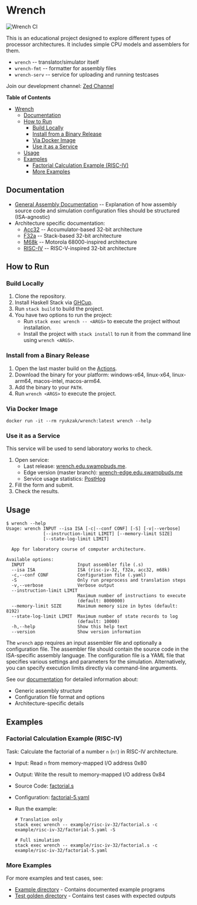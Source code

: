 # Wrench

![Wrench CI](https://github.com/ryukzak/wrench/actions/workflows/ci.yml/badge.svg?branch=master)

This is an educational project designed to explore different types of processor architectures. It includes simple CPU models and assemblers for them.

- `wrench` -- translator/simulator itself
- `wrench-fmt` -- formatter for assembly files
- `wrench-serv` -- service for uploading and running testcases

Join our development channel: [Zed Channel](https://zed.dev/channel/wrench-20237)

<!-- TODO: rename input_streams into io_streams -->

<!-- markdown-toc start - Don't edit this section. Run M-x markdown-toc-refresh-toc -->
**Table of Contents**

- [Wrench](#wrench)
    - [Documentation](#documentation)
    - [How to Run](#how-to-run)
        - [Build Locally](#build-locally)
        - [Install from a Binary Release](#install-from-a-binary-release)
        - [Via Docker Image](#via-docker-image)
        - [Use it as a Service](#use-it-as-a-service)
    - [Usage](#usage)
    - [Examples](#examples)
        - [Factorial Calculation Example (RISC-IV)](#factorial-calculation-example-risc-iv)
        - [More Examples](#more-examples)

<!-- markdown-toc end -->

## Documentation

- [General Assembly Documentation](./docs/README.md) -- Explanation of how assembly source code and simulation configuration files should be structured (ISA-agnostic)
- Architecture specific documentation:
    - [Acc32](./docs/acc32.md) -- Accumulator-based 32-bit architecture
    - [F32a](./docs/f32a.md) -- Stack-based 32-bit architecture
    - [M68k](./docs/m68k.md) -- Motorola 68000-inspired architecture
    - [RISC-IV](./docs/risc-iv.md) -- RISC-V-inspired 32-bit architecture

## How to Run

### Build Locally

1. Clone the repository.
2. Install Haskell Stack via [GHCup](https://www.haskell.org/ghcup/).
3. Run `stack build` to build the project.
4. You have two options to run the project:
    - Run `stack exec wrench -- <ARGS>` to execute the project without installation.
    - Install the project with `stack install` to run it from the command line using `wrench <ARGS>`.

### Install from a Binary Release

1. Open the last master build on the [Actions](https://github.com/ryukzak/wrench/actions).
2. Download the binary for your platform: windows-x64, linux-x64, linux-arm64, macos-intel, macos-arm64.
3. Add the binary to your `PATH`.
4. Run `wrench <ARGS>` to execute the project.

### Via Docker Image

```shell
docker run -it --rm ryukzak/wrench:latest wrench --help
```

### Use it as a Service

This service will be used to send laboratory works to check.

1. Open service:
    - Last release: [wrench.edu.swampbuds.me](https://wrench.edu.swampbuds.me).
    - Edge version (master branch): [wrench-edge.edu.swampbuds.me](https://wrench-edge.edu.swampbuds.me)
    - Service usage statistics: [PostHog](https://eu.posthog.com/shared/UAxD9XvX9pnOjWOah6l_AHCO36zPnA)
2. Fill the form and submit.
3. Check the results.

## Usage

```shell
$ wrench --help
Usage: wrench INPUT --isa ISA [-c|--conf CONF] [-S] [-v|--verbose]
              [--instruction-limit LIMIT] [--memory-limit SIZE]
              [--state-log-limit LIMIT]

  App for laboratory course of computer architecture.

Available options:
  INPUT                    Input assembler file (.s)
  --isa ISA                ISA (risc-iv-32, f32a, acc32, m68k)
  -c,--conf CONF           Configuration file (.yaml)
  -S                       Only run preprocess and translation steps
  -v,--verbose             Verbose output
  --instruction-limit LIMIT
                           Maximum number of instructions to execute
                           (default: 8000000)
  --memory-limit SIZE      Maximum memory size in bytes (default: 8192)
  --state-log-limit LIMIT  Maximum number of state records to log
                           (default: 10000)
  -h,--help                Show this help text
  --version                Show version information
```

The `wrench` app requires an input assembler file and optionally a configuration file. The assembler file should contain the source code in the ISA-specific assembly language. The configuration file is a YAML file that specifies various settings and parameters for the simulation. Alternatively, you can specify execution limits directly via command-line arguments.

See our [documentation](./docs/README.md) for detailed information about:

- Generic assembly structure
- Configuration file format and options
- Architecture-specific details

## Examples

### Factorial Calculation Example (RISC-IV)

Task: Calculate the factorial of a number `n` (`n!`) in RISC-IV architecture.

- Input: Read `n` from memory-mapped I/O address 0x80
- Output: Write the result to memory-mapped I/O address 0x84
- Source Code: [factorial.s](./example/risc-iv-32/factorial.s)
- Configuration: [factorial-5.yaml](./example/risc-iv-32/factorial-5.yaml)
- Run the example:

    ```shell
    # Translation only
    stack exec wrench -- example/risc-iv-32/factorial.s -c example/risc-iv-32/factorial-5.yaml -S

    # Full simulation
    stack exec wrench -- example/risc-iv-32/factorial.s -c example/risc-iv-32/factorial-5.yaml
    ```

### More Examples

For more examples and test cases, see:

- [Example directory](./example/) - Contains documented example programs
- [Test golden directory](./test/golden) - Contains test cases with expected outputs
